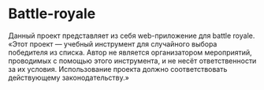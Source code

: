 # Battle-royale
Данный проект представляет из себя web-приложение для battle royale.
«Этот проект — учебный инструмент для случайного выбора победителя из списка. Автор не является организатором мероприятий, проводимых с помощью этого инструмента, и не несёт ответственности за их условия. Использование проекта должно соответствовать действующему законодательству.» 